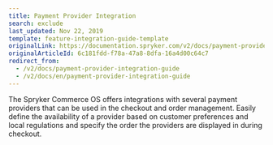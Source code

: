 ```yaml
---
title: Payment Provider Integration
search: exclude
last_updated: Nov 22, 2019
template: feature-integration-guide-template
originalLink: https://documentation.spryker.com/v2/docs/payment-provider-integration-guide
originalArticleId: 6c181fdd-f78a-47a8-8dfa-16a4d00c64c7
redirect_from:
  - /v2/docs/payment-provider-integration-guide
  - /v2/docs/en/payment-provider-integration-guide
---
```


The Spryker Commerce OS offers integrations with several payment providers that can be used in the checkout and order management. Easily define the availability of a provider based on customer preferences and local regulations and specify the order the providers are displayed in during checkout.

